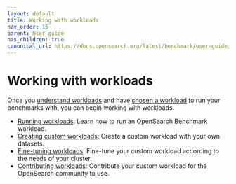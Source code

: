 ```yaml
---
layout: default
title: Working with workloads
nav_order: 15
parent: User guide
has_children: true
canonical_url: https://docs.opensearch.org/latest/benchmark/user-guide/working-with-workloads/index/
---
```


# Working with workloads

Once you [understand workloads]({{site.url}}{{site.baseurl}}/benchmark/user-guide/understanding-workloads/index/) and have [chosen a workload]({{site.url}}{{site.baseurl}}/benchmark/user-guide/understanding-workloads/choosing-a-workload/) to run your benchmarks with, you can begin working with workloads.

- [Running workloads]({{site.url}}{{site.baseurl}}/benchmark/user-guide/working-with-workloads/running-workloads/): Learn how to run an OpenSearch Benchmark workload.
- [Creating custom workloads]({{site.url}}{{site.baseurl}}/benchmark/user-guide/working-with-workloads/creating-custom-workloads/): Create a custom workload with your own datasets.
- [Fine-tuning workloads]({{site.url}}{{site.baseurl}}/benchmark/user-guide/working-with-workloads/finetune-workloads/): Fine-tune your custom workload according to the needs of your cluster.
- [Contributing workloads]({{site.url}}{{site.baseurl}}/benchmark/user-guide/working-with-workloads/contributing-workloads/): Contribute your custom workload for the OpenSearch community to use.